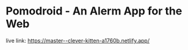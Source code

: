# Pomodroid - An Alerm App for the Web

live link: https://master--clever-kitten-a1760b.netlify.app/